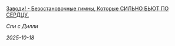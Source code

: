 <!--2025-10-18 19:16:54-->
<div class="yb">
  <a class="nodecor" href="/index.html?rok-muzyka/zavodi_-_bezostanovochnye_gimny_kotorye_silno_bjut_po_serdcu">
    <img class="preview" data-videoid="https://rutube.ru/play/embed/http://rutube.ru/video/e3c2f05755246e6b6656404c8cbf562c/" src="http://pic.rutubelist.ru/video/2025-10-18/99/d2/99d2919fd4d581112c31a0ea4b62d386.jpg" align="left" alt="">
  </a>
  <div class="inlbl text">
    <p><a class="nodecor" href="/index.html?rok-muzyka/zavodi_-_bezostanovochnye_gimny_kotorye_silno_bjut_po_serdcu">Заводи! - Безостановочные гимны, Которые СИЛЬНО БЬЮТ ПО СЕРДЦУ.</a></p>
    <p><i class="smaller2">Спи с Дилли</i></p>
    <i class="smaller3">2025-10-18</i>
  </div>
</div>
